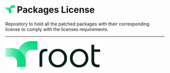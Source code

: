 # <img src="./assets/Asset 3.png" alt="drawing" width="30"/> Packages License


Repository to hold all the patched packages with their corresponding license to comply with the licenses requirements.

---
<img src="./assets/Asset 2.svg" alt="drawing" width="300"/>